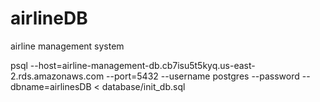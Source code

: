 # airlineDB
airline management system

psql --host=airline-management-db.cb7isu5t5kyq.us-east-2.rds.amazonaws.com --port=5432 --username postgres --password --dbname=airlinesDB < database/init_db.sql
